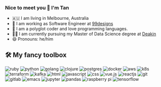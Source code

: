 ### Nice to meet you 👋 I'm Tan

- 🇦🇺 I am living in Melbourne, Australia
- 🤸 I am working as Software Engineer at [99designs](https://99designs.com.au/)
- 🥼 I am a polyglot coder and love programming languages. 
- 🧑‍🎓 I am currently pursuing my Master of Data Science degree at [Deakin](https://www.deakin.edu.au/)
- 😄 Pronouns: he/him


## 🛠 My fancy toolbox

![ruby](https://img.shields.io/badge/ruby%20-%23CC0000.svg?&style=for-the-badge&logo=ruby&logoColor=white) ![python](https://img.shields.io/badge/python%20-%2314354C.svg?&style=for-the-badge&logo=python&logoColor=white) ![golang](https://img.shields.io/badge/go-%2300ADD8.svg?&style=for-the-badge&logo=go&logoColor=white) ![clojure](https://img.shields.io/badge/clojure%20-%2313988a.svg?&style=for-the-badge&logo=clojure&logoColor=white) ![postgres](https://img.shields.io/badge/postgres-%23316192.svg?&style=for-the-badge&logo=postgresql&logoColor=white) ![docker](https://img.shields.io/badge/docker-%232496ED.svg?&style=for-the-badge&logo=docker&logoColor=white) ![aws](https://img.shields.io/badge/AWS%20-%23FF9900.svg?&style=for-the-badge&logo=amazon-aws&logoColor=white) ![k8s](https://img.shields.io/badge/kubernetes%20-%23326ce5.svg?&style=for-the-badge&logo=kubernetes&logoColor=white) ![terraform](https://img.shields.io/badge/terraform%20-%235835CC.svg?&style=for-the-badge&logo=terraform&logoColor=white) ![kafka](https://img.shields.io/badge/kafka%20-%23000000.svg?&style=for-the-badge&logo=apache%20kafka&logoColor=white) ![html](https://img.shields.io/badge/html%20-%23E34F26.svg?&style=for-the-badge&logo=html5&logoColor=white) ![javascript](https://img.shields.io/badge/javascript%20-%23323330.svg?&style=for-the-badge&logo=javascript&logoColor=%23F7DF1E) ![css](https://img.shields.io/badge/css%20-%231572B6.svg?&style=for-the-badge&logo=css3&logoColor=white) ![vue.js](https://img.shields.io/badge/vuejs%20-%2335495e.svg?&style=for-the-badge&logo=vue.js&logoColor=%234FC08D)  ![reactjs](https://img.shields.io/badge/-ReactJs-61DAFB.svg?&style=for-the-badge&logo=react&logoColor=black&) ![git](https://img.shields.io/badge/git%20-%23F05033.svg?&style=for-the-badge&logo=git&logoColor=white) ![gitlab](https://img.shields.io/badge/GitLab-%23000000.svg?&style=for-the-badge&logo=GitLab&logoColor=white) ![emacs](https://img.shields.io/badge/Emacs-%237F5AB6.svg?&style=for-the-badge&logo=GNU%20Emacs&logoColor=white) ![jupyter](https://img.shields.io/badge/Jupyter%20-%23F37626.svg?&style=for-the-badge&logo=Jupyter&logoColor=white) ![pandas](https://img.shields.io/badge/pandas%20-%23150458.svg?&style=for-the-badge&logo=pandas&logoColor=white)  ![raspberry pi](https://img.shields.io/badge/RASPBERRY%20PI-%23C51A4A.svg?&style=for-the-badge&logo=raspberry%20pi&logoColor=white) ![tensorflow](https://img.shields.io/badge/tensorflow-%23FF6F00.svg?&style=for-the-badge&logo=tensorflow&logoColor=white)
